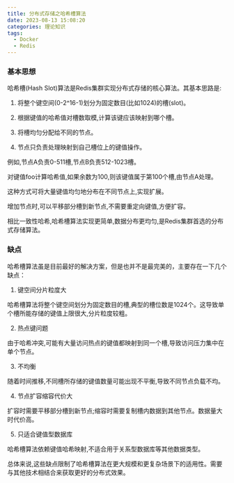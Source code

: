 ```yaml
---
title: 分布式存储之哈希槽算法
date: 2023-08-13 15:08:20
categories: 理论知识
tags:
  - Docker
  - Redis
---
```


### 基本思想

哈希槽(Hash Slot)算法是Redis集群实现分布式存储的核心算法。其基本思路是:

1. 将整个键空间(0-2^16-1)划分为固定数目(比如1024)的槽(slot)。 

2. 根据键值的哈希值对槽数取模,计算该键应该映射到哪个槽。

<!-- more -->

3. 将槽均匀分配给不同的节点。

4. 节点只负责处理映射到自己槽位上的键值操作。

例如,节点A负责0-511槽,节点B负责512-1023槽。

对键值foo计算哈希值,如果余数为100,则该键值属于第100个槽,由节点A处理。

这种方式可将大量键值均匀地分布在不同节点上,实现扩展。

增加节点时,可以平移部分槽到新节点,不需要重定向键值,方便扩容。

相比一致性哈希,哈希槽算法实现更简单,数据分布更均匀,是Redis集群首选的分布式存储算法。

### 缺点

哈希槽算法虽是目前最好的解决方案，但是也并不是最完美的，主要存在一下几个缺点：

1. 键空间分片粒度大

哈希槽算法将整个键空间划分为固定数目的槽,典型的槽位数是1024个。这导致单个槽所能存储的键值上限很大,分片粒度较粗。

2. 热点键问题

由于哈希冲突,可能有大量访问热点的键值都映射到同一个槽,导致访问压力集中在单个节点。

3. 不均衡

随着时间推移,不同槽所存储的键值数量可能出现不平衡,导致不同节点负载不均。

4. 节点扩容缩容代价大

扩容时需要平移部分槽到新节点;缩容时需要复制槽内数据到其他节点。数据量大时代价高。

5. 只适合键值型数据库

哈希槽算法依赖键值哈希映射,不适合用于关系型数据库等其他数据类型。

总体来说,这些缺点限制了哈希槽算法在更大规模和更复杂场景下的适用性。需要与其他技术相结合来获取更好的分布式效果。